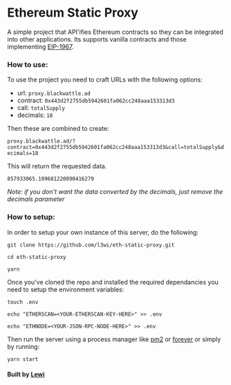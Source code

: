 # Ethereum Static Proxy

A simple project that API'ifies Ethereum contracts so they can be integrated into other applications. Its supports vanilla contracts and those implementing [EIP-1967](https://eips.ethereum.org/EIPS/eip-1967).

### How to use:

To use the project you need to craft URLs with the following options:

- url: `proxy.blackwattle.ad`
- contract: `0x443d2f2755db5942601fa062cc248aaa153313d3`
- call: `totalSupply`
- decimals: `18`

Then these are combined to create:

`proxy.blackwattle.ad/?contract=0x443d2f2755db5942601fa062cc248aaa153313d3&call=totalSupply&decimals=18`

This will return the requested data.

`857933065.109681220090416279`

*Note: if you don't want the data converted by the decimals, just remove the decimals parameter*

### How to setup:

In order to setup your own instance of this server, do the following:

```
git clone https://github.com/l3wi/eth-static-proxy.git

cd eth-static-proxy

yarn 
```

Once you've cloned the repo and installed the required dependancies you need to setup the environment variables:

```
touch .env

echo "ETHERSCAN=<YOUR-ETHERSCAN-KEY-HERE>" >> .env

echo "ETHNODE=<YOUR-JSON-RPC-NODE-HERE>" >> .env
```

Then run the server using a process manager like [pm2](https://pm2.keymetrics.io/) or [forever](https://www.npmjs.com/package/forever) or simply by running:

```
yarn start
```



#### Built by [Lewi](https://twitter.com/LewisFreiberg)

